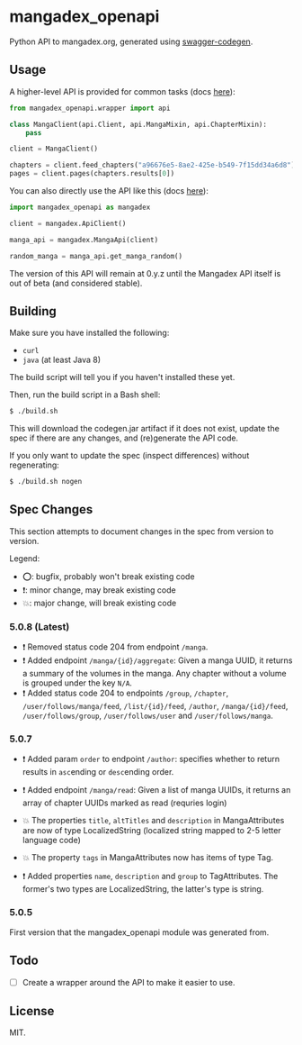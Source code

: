 # mangadex_openapi

Python API to mangadex.org, generated using [swagger-codegen](https://github.com/swagger-api/swagger-codegen).

## Usage

A higher-level API is provided for common tasks (docs [here](API.md)):

```python
from mangadex_openapi.wrapper import api

class MangaClient(api.Client, api.MangaMixin, api.ChapterMixin):
    pass

client = MangaClient()

chapters = client.feed_chapters("a96676e5-8ae2-425e-b549-7f15dd34a6d8")
pages = client.pages(chapters.results[0])
```

You can also directly use the API like this (docs [here](api_docs/README.md)):

```python
import mangadex_openapi as mangadex

client = mangadex.ApiClient()

manga_api = mangadex.MangaApi(client)

random_manga = manga_api.get_manga_random()
```

The version of this API will remain at 0.y.z until the Mangadex API itself is out of beta (and considered stable).

## Building

Make sure you have installed the following:

- `curl`
- `java` (at least Java 8)

The build script will tell you if you haven't installed these yet.

Then, run the build script in a Bash shell:

```bash
$ ./build.sh
```

This will download the codegen.jar artifact if it does not exist, update the spec if there are any changes, and (re)generate the API code.

If you only want to update the spec (inspect differences) without regenerating:

```bash
$ ./build.sh nogen
```

## Spec Changes

This section attempts to document changes in the spec from version to version.

Legend:

- ⭕: bugfix, probably won't break existing code
- ❗: minor change, may break existing code
- 💥: major change, will break existing code

### 5.0.8 (Latest)

- ❗ Removed status code 204 from endpoint `/manga`.
- ❗ Added endpoint `/manga/{id}/aggregate`:
     Given a manga UUID, it returns a summary of the volumes in the manga.
     Any chapter without a volume is grouped under the key `N/A`.
- ❗ Added status code 204 to endpoints
     `/group`,
     `/chapter`,
     `/user/follows/manga/feed`,
     `/list/{id}/feed`,
     `/author`,
     `/manga/{id}/feed`,
     `/user/follows/group`,
     `/user/follows/user` and
     `/user/follows/manga`.

### 5.0.7

- ❗ Added param `order` to endpoint `/author`:
     specifies whether to return results in `asc`ending or `desc`ending order.

- ❗ Added endpoint `/manga/read`:
     Given a list of manga UUIDs, it returns an array of chapter UUIDs marked as read (requries login)

- 💥 The properties `title`, `altTitles` and `description` in MangaAttributes are now of type LocalizedString
     (localized string mapped to 2-5 letter language code)

- 💥 The property `tags` in MangaAttributes now has items of type Tag.

- ❗ Added properties `name`, `description` and `group` to TagAttributes.
     The former's two types are LocalizedString, the latter's type is string.

### 5.0.5

First version that the mangadex_openapi module was generated from.

## Todo

- [ ] Create a wrapper around the API to make it easier to use.

## License

MIT.

